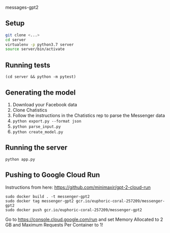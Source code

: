 messages-gpt2

## Setup

```sh
git clone <...>
cd server
virtualenv -p python3.7 server
source server/bin/activate
```

## Running tests

`(cd server && python -m pytest)`

## Generating the model

1. Download your Facebook data
2. Clone Chatistics
3. Follow the instructions in the Chatistics rep to parse the Messenger data
4. `python export.py --format json`
5. `python parse_input.py`
6. `python create_model.py`

## Running the server

`python app.py`

## Pushing to Google Cloud Run

Instructions from here: https://github.com/minimaxir/gpt-2-cloud-run

```
sudo docker build . -t messenger-gpt2
sudo docker tag messenger-gpt2 gcr.io/euphoric-coral-257209/messenger-gpt2
sudo docker push gcr.io/euphoric-coral-257209/messenger-gpt2
```

Go to https://console.cloud.google.com/run and set Memory Allocated to 2 GB and Maximum Requests Per Container to 1!
